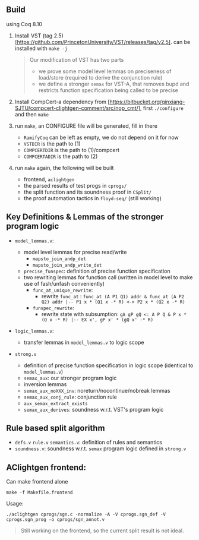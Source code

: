## Build

using Coq 8.10

1. Install VST (tag 2.5)[https://github.com/PrincetonUniversity/VST/releases/tag/v2.5]. can be installed with `make -j`

   > Our modification of VST has two parts
   > - we prove some model level lemmas on preciseness of load/store (required to derive the conjunction rule)
   > - we define a stronger `semax` for VST-A, that removes bupd and restricts function specification being called to be precise

2. Install CompCert-a dependency from [https://bitbucket.org/qinxiang-SJTU/compcert-clightgen-comment/src/nop_cmt/], first `./configure` and then `make`

3. run `make`, an CONFIGURE file will be generated, fill in there 
   - `RamifyCoq` can be left as empty, we do not depend on it for now
   - `VSTDIR` is the path to (1)
   - `COMPCERTDIR` is the path to (1)/compcert
   - `COMPCERTADIR` is the path to (2)

4. run `make` again, the following will be built
   - frontend, `aclightgen`
   - the parsed results of test progs in `cprogs/`
   - the split function and its soundness proof in `CSplit/`
   - the proof automation tactics in `floyd-seq/` (still working)
  

## Key Definitions & Lemmas of the stronger program logic

- `model_lemmas.v`: 
  - model level lemmas for precise read/write
    - `mapsto_join_andp_det`
    - `mapsto_join_andp_write_det`
  - `precise_funspec`: definition of precise function specification
  - two rewriting lemmas for function call (written in model level to make use of fash/unfash conveniently)
    - `func_at_unique_rewrite`:
      - rewrite `func_at` : `func_at (A P1 Q1) addr & func_at (A P2 Q2) addr |-- P1 x * (Q1 x -* R) <-> P2 x * (Q2 x -* R)`
    - `funspec_rewrite`:
      - rewrite state with subsumption: `gA gP gQ <: A P Q & P x * (Q x -* R) |-- EX x', gP x' * (gQ x' -* R)`
  
- `logic_lemmas.v`: 
  - transfer lemmas in `model_lemmas.v` to logic scope
  
- `strong.v`
  - definition of precise function specification in logic scope (identical to `model_lemmas.v`)
  - `semax_aux`: our stronger program logic
  - inversion lemmas
  - `semax_aux_noXXX_inv`: noreturn/nocontinue/nobreak lemmas
  - `semax_aux_conj_rule`: conjunction rule
  - `aux_semax_extract_exists`
  - `semax_aux_derives`: soundness w.r.t. VST's program logic

## Rule based split algorithm

- `defs.v` `rule.v` `semantics.v`: definition of rules and semantics
- `soundness.v`: soundness w.r.t. `semax` program logic defined in `strong.v`



## AClightgen frontend:

Can make frontend alone
```
make -f Makefile.frontend 
```

Usage:
```
./aclightgen cprogs/sgn.c -normalize -A -V cprogs.sgn_def -V cprogs.sgn_prog -o cprogs/sgn_annot.v
```

> Still working on the frontend, so the current split result is not ideal.